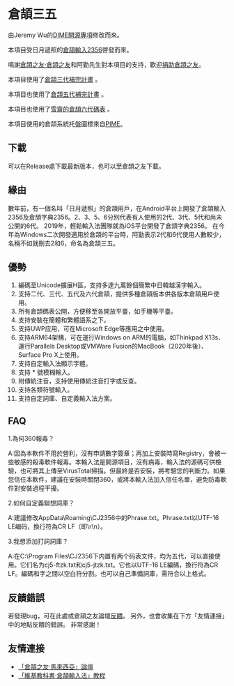 # 倉頡三五

由Jeremy Wu的[DIME開源專項](https://github.com/jrywu/DIME)修改而來。

本項目受日月遞照的[倉頡輸入2356](https://github.com/fszhouzzOrgOne/CangJieIM2356)啓發而來。

鳴謝[倉頡之友·倉頡之友](https://chinesecj.com/)和阿勤先生對本項目的支持，歡迎[捐助倉頡之友](https://chinesecj.com/forum/forum.php?mod=viewthread&tid=2061)。

本項目使用了[倉頡三代補完計畫](https://github.com/Arthurmcarthur/Cangjie3-Plus) 。

本項目也使用了[倉頡五代補完計畫](https://github.com/Jackchows/Cangjie5) 。

本項目也使用了[雪齋的倉頡六代碼表](https://github.com/LEOYoon-Tsaw/Cangjie6) 。

本項目使用的倉頡系統托盤圖標來自[PIME](https://github.com/easyIME/PIME)。

## 下載

可以在Release處下載最新版本，也可以至倉頡之友下載。

## 緣由

數年前，有一個名叫「日月遞照」的倉頡用戶，在Android平台上開發了倉頡輸入2356及倉頡字典2356。2、3、5、6分別代表有人使用的2代、3代、5代和尚未公開的6代。
2019年，輕鬆輸入法團隊就為iOS平台開發了倉頡字典2356。
在今年為Windows二次開發適用於倉頡的平台時，阿勤表示2代和6代使用人數較少，名稱不如就刪去2和6，命名為倉頡三五。

## 優勢

1. 編碼至Unicode擴展H區，支持多達九萬餘個簡繁中日韓越漢字輸入。
2. 支持二代、三代、五代及六代倉頡，提供多種倉頡版本供各版本倉頡用戶使用。 
3. 所有倉頡碼表公開，方便移至各開放平臺，如手機等平臺。
4. 支持安裝在簡體和繁體語系之下。
5. 支持UWP应用，可在Microsoft Edge等應用之中使用。
6. 支持ARM64架構，可在運行Windows on ARM的電腦，如Thinkpad X13s、運行Parallels Desktop或VMWare Fusion的MacBook（2020年後）、Surface Pro X上使用。
7. 支持自定輸入法顯示字體。
8. 支持 * 號模糊輸入。
9. 附傳統注音，支持使用傳統注音打字或反查。 
10. 支持各類符號輸入。 
11. 支持自定詞庫、自定義輸入法方案。

## FAQ
1.為何360報毒？

A:因為本軟件不用於營利，沒有申請數字簽章；再加上安裝時寫Registry，會被一些敏感的殺毒軟件報毒。本輸入法是開源項目，沒有病毒，輸入法的源碼可供檢驗，也可將其上傳至VirusTotal掃描。但最終是否安裝，將考驗您的判斷力。如果您信任本軟件，建議在安裝時關閉360，或將本輸入法加入信任名單，避免防毒軟件對安裝過程干擾。

2.如何自定義聯想詞庫？

A:建議修改AppData\Roaming\CJ2356中的Phrase.txt。Phrase.txt以UTF-16 LE编码，換行符為CR LF（即\r\n）。

3.我想添加打詞詞庫？

A:在C:\Program Files\CJ2356下内置有两个码表文件，均为五代，可以直接使用。它们名为cj5-ftzk.txt和cj5-jtzk.txt。它也以UTF-16 LE編碼，換行符為CR LF。編碼和字之間以空白符分割。也可以自己準備詞庫，需符合以上格式。

## 反饋錯誤

若發現bug，可在此處或倉頡之友論壇[反饋](https://github.com/Arthurmcarthur/CJ2356/issues/new)。
另外，也會收集在下方「友情連接」中的地點反饋的錯誤。
非常感謝！

## 友情連接
- [「倉頡之友·馬來西亞」論壇](http://www.chinesecj.com/forum/forum.php)
- [「維基教科書·倉頡輸入法」教程](https://zh.m.wikibooks.org/zh-hant/倉頡輸入法)